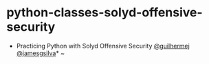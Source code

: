 # python-classes-solyd-offensive-security

* Practicing Python with Solyd Offensive Security [@guilhermej](https://github.com/guilhermej) [@jamesgsilva](https://github.com/jamesgsilva)* ~ 

